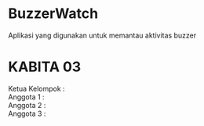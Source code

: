 # BuzzerWatch
Aplikasi yang digunakan untuk memantau aktivitas buzzer

# KABITA 03
Ketua Kelompok :<br/>
Anggota 1 :<br/>
Anggota 2 :<br/>
Anggota 3 :
